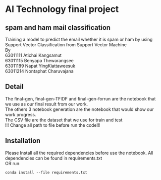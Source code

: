 # AI Technology final project
## spam and ham mail classification
Training a model to predict the email whether it is spam or ham by using Support Vector Classification from Support Vector Machine<br />
By<br />
63011111 Atichai Kangsamut<br />
63011115 Benyapa Thewarangsee<br />
63011189 Napat YingKiattaweesuk<br />
63011214 Nontaphat Charuvajana<br />
## Detail
The final-gen, final-gen-TFIDF and final-gen-forrun are the notebook that we use as our final result from our work.<br />
The others 3 notebook generation are the notebook that would show our work progress.<br />
The CSV file are the dataset that we use for train and test<br />
!!! Change all path to file before run the code!!!
## Installation
Please Install all the required dependencies before use the notebook. All dependencies can be found in requirements.txt<br />
OR run
```
conda install --file requirements.txt
```

